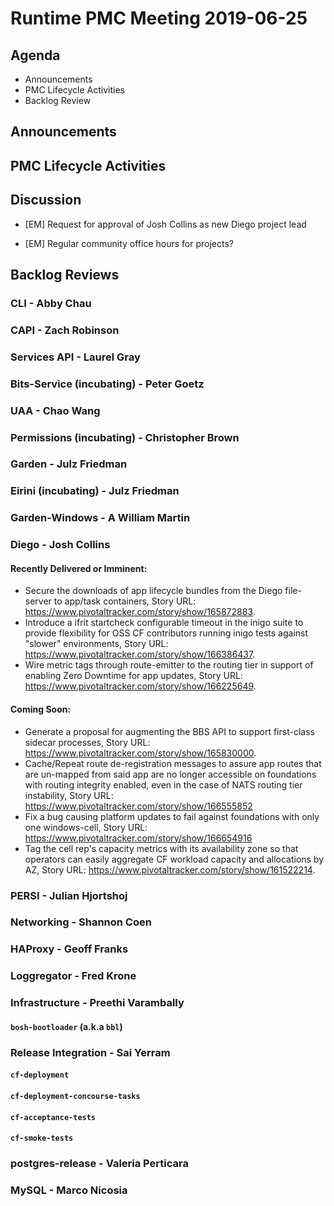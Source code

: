 # Runtime PMC Meeting 2019-06-25

## Agenda

* Announcements
* PMC Lifecycle Activities
* Backlog Review


## Announcements


## PMC Lifecycle Activities


## Discussion

- [EM] Request for approval of Josh Collins as new Diego project lead

- [EM] Regular community office hours for projects?


## Backlog Reviews

### CLI - Abby Chau


### CAPI - Zach Robinson


### Services API - Laurel Gray


### Bits-Service (incubating) - Peter Goetz


### UAA - Chao Wang


### Permissions (incubating) - Christopher Brown


### Garden - Julz Friedman


### Eirini (incubating) - Julz Friedman


### Garden-Windows - A William Martin


### Diego - Josh Collins
#### Recently Delivered or Imminent:
- Secure the downloads of app lifecycle bundles from the Diego file-server to app/task containers, Story URL: https://www.pivotaltracker.com/story/show/165872883.
- Introduce a ifrit startcheck configurable timeout in the inigo suite to provide flexibility for OSS CF contributors running inigo tests against "slower" environments, Story URL: https://www.pivotaltracker.com/story/show/166386437.
- Wire metric tags through route-emitter to the routing tier in support of enabling Zero Downtime for app updates, Story URL: https://www.pivotaltracker.com/story/show/166225649.
#### Coming Soon:
- Generate a proposal for augmenting the BBS API to support first-class sidecar processes, Story URL: https://www.pivotaltracker.com/story/show/165830000.
- Cache/Repeat route de-registration messages to assure app routes that are un-mapped from said app are no longer accessible on foundations with routing integrity enabled, even in the case of NATS routing tier instability, Story URL: https://www.pivotaltracker.com/story/show/166555852
- Fix a bug causing platform updates to fail against foundations with only one windows-cell, Story URL: https://www.pivotaltracker.com/story/show/166654916 
- Tag the cell rep's capacity metrics with its availability zone so that operators can easily aggregate CF workload capacity and allocations by AZ, Story URL: https://www.pivotaltracker.com/story/show/161522214.


### PERSI - Julian Hjortshoj


### Networking - Shannon Coen


### HAProxy - Geoff Franks


### Loggregator - Fred Krone


### Infrastructure - Preethi Varambally

#### `bosh-bootloader` (a.k.a `bbl`)


### Release Integration - Sai Yerram

#### `cf-deployment`


#### `cf-deployment-concourse-tasks`


#### `cf-acceptance-tests`


#### `cf-smoke-tests`


### postgres-release - Valeria Perticara


### MySQL - Marco Nicosia
